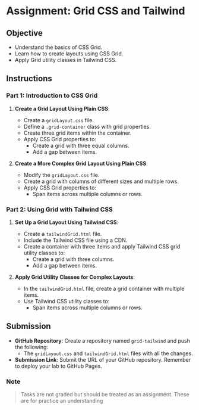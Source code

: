 # Assignment: Grid CSS and Tailwind

## Objective

- Understand the basics of CSS Grid.
- Learn how to create layouts using CSS Grid.
- Apply Grid utility classes in Tailwind CSS.

## Instructions

### Part 1: Introduction to CSS Grid

1. **Create a Grid Layout Using Plain CSS**:

   - Create a `gridLayout.css` file.
   - Define a `.grid-container` class with grid properties.
   - Create three grid items within the container.
   - Apply CSS Grid properties to:
     - Create a grid with three equal columns.
     - Add a gap between items.

2. **Create a More Complex Grid Layout Using Plain CSS**:
   - Modify the `gridLayout.css` file.
   - Create a grid with columns of different sizes and multiple rows.
   - Apply CSS Grid properties to:
     - Span items across multiple columns or rows.

### Part 2: Using Grid with Tailwind CSS

1. **Set Up a Grid Layout Using Tailwind CSS**:

   - Create a `tailwindGrid.html` file.
   - Include the Tailwind CSS file using a CDN.
   - Create a container with three items and apply Tailwind CSS grid utility classes to:
     - Create a grid with three columns.
     - Add a gap between items.

2. **Apply Grid Utility Classes for Complex Layouts**:
   - In the `tailwindGrid.html` file, create a grid container with multiple items.
   - Use Tailwind CSS utility classes to:
     - Span items across multiple columns or rows.

## Submission

- **GitHub Repository**: Create a repository named `grid-tailwind` and push the following:
  - The `gridLayout.css` and `tailwindGrid.html` files with all the changes.
- **Submission Link**: Submit the URL of your GitHub repository. Remember to deploy your lab to GitHub Pages.

### Note

> Tasks are not graded but should be treated as an assignment. These are for practice an understanding
